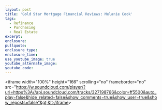 ```yaml
---
layout: post
title: 'Gold Star Mortgage Financial Reviews: Melanie Cook'
tags:
  - Refinance
  - Purchasing
  - Real Estate
excerpt:
enclosure:
pullquote:
enclosure_type:
enclosure_time:
use_youtube_image: true
youtube_alternate_image:
youtube_code:
---
```



&lt;iframe width="100%" height="166" scrolling="no" frameborder="no" src="https://w.soundcloud.com/player/?url=https%3A//api.soundcloud.com/tracks/327198766&color=ff5500&auto_play=false&hide_related=false&show_comments=true&show_user=true&show_reposts=false"&gt;&lt;/iframe&gt;